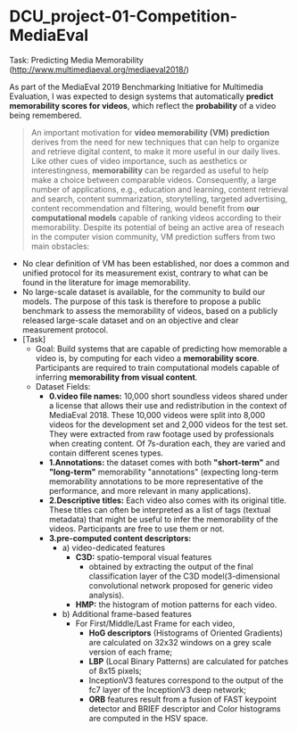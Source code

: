# DCU_project-01-Competition-MediaEval

Task: Predicting Media Memorability
(http://www.multimediaeval.org/mediaeval2018/)

As part of the MediaEval 2019 Benchmarking Initiative for Multimedia Evaluation, I was expected to design systems that automatically **predict memorability scores for videos**, which reflect the **probability** of a video being remembered. 

> An important motivation for **video memorability (VM) prediction** derives from the need for new techniques that can help to organize and retrieve digital content, to make it more useful in our daily lives. Like other cues of video importance, such as aesthetics or interestingness, **memorability** can be regarded as useful to help make a choice between comparable videos. Consequently, a large number of applications, e.g., education and learning, content retrieval and search, content summarization, storytelling, targeted advertising, content recommendation and filtering, would benefit from **our computational models** capable of ranking videos according to their memorability. Despite its potential of being an active area of reseach in the computer vision community, VM prediction suffers from two main obstacles:
 - No clear definition of VM has been established, nor does a common and unified protocol for its measurement exist, contrary to what can be found in the literature for image memorability.
 - No large-scale dataset is available, for the community to build our models. The purpose of this task is therefore to propose a public benchmark to assess the memorability of videos, based on a publicly released large-scale dataset and on an objective and clear measurement protocol.
 - [Task]
   - Goal: Build systems that are capable of predicting how memorable a video is, by computing for each video a **memorability score**. Participants are required to train computational models capable of inferring **memorability from visual content**. 
   - Dataset Fields:
     - __0.video file names:__ 10,000 short soundless videos shared under a license that allows their use and redistribution in the context of MediaEval 2018. These 10,000 videos were split into 8,000 videos for the development set and 2,000 videos for the test set. They were extracted from raw footage used by professionals when creating content. Of 7s-duration each, they are varied and contain different scenes types. 
     - __1.Annotations:__ the dataset comes with both **"short-term"** and **"long-term"** memorability "annotations" (expecting long-term memorability annotations to be more representative of the performance, and more relevant in many applications).
     - __2.Descriptive titles:__ Each video also comes with its original title. These titles can often be interpreted as a list of tags (textual metadata) that might be useful to infer the memorability of the videos. Participants are free to use them or not.
     - __3.pre-computed content descriptors:__ 
       - a) video-dedicated features
         - **C3D:** spatio-temporal visual features
           - obtained by extracting the output of the final classification layer of the C3D model(3-dimensional convolutional network proposed for generic video analysis).
         - **HMP:** the histogram of motion patterns for each video.
       - b) Additional frame-based features
         - For First/Middle/Last Frame for each video,
           - **HoG descriptors** (Histograms of Oriented Gradients) are calculated on 32x32 windows on a grey scale version of each frame; 
           - **LBP** (Local Binary Patterns) are calculated for patches of 8x15 pixels; 
           - InceptionV3 features correspond to the output of the fc7 layer of the InceptionV3 deep network; 
           - **ORB** features result from a fusion of FAST keypoint detector and BRIEF descriptor and Color histograms are computed in the HSV space.
           










































